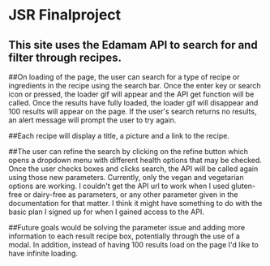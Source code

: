 # JSR Finalproject

## This site uses the Edamam API to search for and filter through recipes.

##On loading of the page, the user can search for a type of recipe or ingredients in the recipe using the search bar. Once the enter key or search icon or pressed, the loader gif will appear and the API get function will be called. Once the results have fully loaded, the loader gif will disappear and 100 results will appear on the page. If the user's search returns no results, an alert message will prompt the user to try again.

##Each recipe will display a title, a picture and a link to the recipe.

##The user can refine the search by clicking on the refine button which opens a dropdown menu with different health options that may be checked. Once the user checks boxes and clicks search, the API will be called again using those new parameters. Currently, only the vegan and vegetarian options are working. I couldn't get the API url to work when I used gluten-free or dairy-free as parameters, or any other parameter given in the documentation for that matter. I think it might have something to do with the basic plan I signed up for when I gained access to the API.

##Future goals would be solving the parameter issue and adding more information to each result recipe box, potentially through the use of a modal. In addition, instead of having 100 results load on the page I'd like to have infinite loading.
